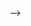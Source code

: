 <!-- ---
title: Frontiers
layout: splash
category: temporal-graph-learning
order: 3
header:
    overlay_filter: linear-gradient(rgba(255, 255, 255, 0.1), rgba(0, 0, 0, 0.5))
    overlay_image: /assets/images/research_directions/temporal-graph-learning/TGB.webp
excerpt: ""


project_1:
  - title: "Foundation Model"
    alt: ""
    image_path: 
    excerpt: ""

project_2:
  - title: "+ LLMs"
    alt: ""
    image_path: 
    excerpt: ""

project_3:
  - title: "Multi-modal"
    alt: ""
    image_path: 
    excerpt: ""

---

This research direction focuses on advancing the frontier of temporal graph analysis by integrating Temporal Graph Foundation Models (TGFM), Large Language Models (LLMs), and multi-modal learning. Temporal graphs, which capture the dynamic relationships and evolving structures of real-world networks over time, are crucial for understanding complex, time-sensitive systems. By combining these graphs with foundation models, we can leverage large-scale pre-training to enable transfer learning and scalable solutions across a range of temporal tasks.

The integration of LLMs with temporal graphs enhances reasoning and representation learning, enabling more sophisticated analysis of dynamic networks. This synergy allows for improved predictive capabilities, anomaly detection, and scenario modeling. Furthermore, the incorporation of multi-modal data—such as text, images, and signals into temporal graphs provides a holistic approach to complex tasks like misinformation detection, event prediction, and spatiotemporal analysis. This research aims to push the boundaries of temporal network analysis by combining the power of temporal graph models with cutting-edge AI techniques, unlocking new opportunities for real-world applications.


<!-- # Projects

{% include feature_row id="project_1" type="right" %}
{% include feature_row id="project_2" type="left" %}
{% include feature_row id="project_3" type="right" %}

# Funding --> -->

